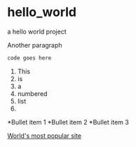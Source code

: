 # hello_world
a hello world project

Another paragraph

```sh
code goes here
```

1. This
2. is 
3. a 
4. numbered 
5. list
6. 

*Bullet item 1
*Bullet item 2
*Bullet item 3

[World's most popular site](https://www.google.co.in)
